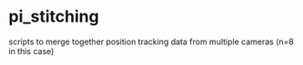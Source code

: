 # pi_stitching

scripts to merge together position tracking data from multiple cameras (n=8 in this case)
